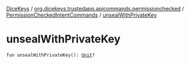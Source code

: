 [DiceKeys](../../index.md) / [org.dicekeys.trustedapp.apicommands.permissionchecked](../index.md) / [PermissionCheckedIntentCommands](index.md) / [unsealWithPrivateKey](./unseal-with-private-key.md)

# unsealWithPrivateKey

`fun unsealWithPrivateKey(): `[`Unit`](https://kotlinlang.org/api/latest/jvm/stdlib/kotlin/-unit/index.html)`?`